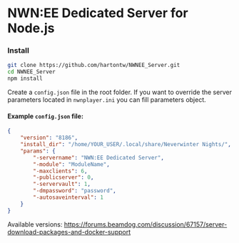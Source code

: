 # NWN:EE Dedicated Server for Node.js

### Install

```bash
git clone https://github.com/hartontw/NWNEE_Server.git
cd NWNEE_Server
npm install
```

Create a ```config.json``` file in the root folder. If you want to override the server parameters located in ```nwnplayer.ini``` you can fill parameters object.

#### Example ```config.json``` file:
```json
{
    "version": "8186",
    "install_dir": "/home/YOUR_USER/.local/share/Neverwinter Nights/",
    "params": {
        "-servername": "NWN:EE Dedicated Server",
        "-module": "ModuleName",
        "-maxclients": 6,
        "-publicserver": 0,
        "-servervault": 1,
        "-dmpassword": "password",
        "-autosaveinterval": 1
    }
}
```

Available versions: https://forums.beamdog.com/discussion/67157/server-download-packages-and-docker-support